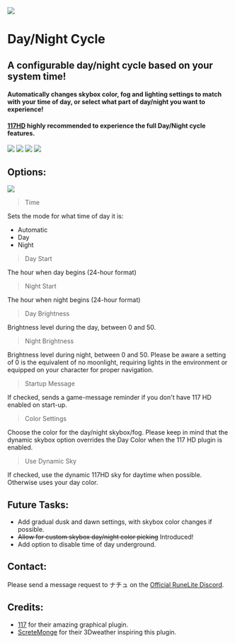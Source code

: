 ![](https://cdn.discordapp.com/attachments/1191205417527803907/1191268634174181538/icon.png?ex=65a4d25f&is=65925d5f&hm=df4b3f7a204356e7c4e6039735090b610b9176d7dea933bffafc533389f59b1d&)
# Day/Night Cycle
## A configurable day/night cycle based on your system time!
#### Automatically changes skybox color, fog and lighting settings to match with your time of day, or  select what part of day/night you want to experience!
#### [117HD](https://runelite.net/plugin-hub/show/117hd) highly recommended to experience the full Day/Night cycle features.
![](https://media.discordapp.net/attachments/1191205417527803907/1191433649686597642/image.png)
![](https://cdn.discordapp.com/attachments/1191205417527803907/1191283405321683015/image.png)
![](https://cdn.discordapp.com/attachments/1191205417527803907/1191294093121310770/image.png)
![](https://cdn.discordapp.com/attachments/1191205417527803907/1191337578285256704/image.png)
## Options:
![](https://cdn.discordapp.com/attachments/1191205417527803907/1191552785196527726/image.png)

>Time

Sets the mode for what time of day it is:
- Automatic
- Day
- Night

>Day Start 

The hour when day begins (24-hour format)

>Night Start

The hour when night begins (24-hour format)

>Day Brightness

Brightness level during the day, between 0 and 50.

>Night Brightness

Brightness level during night, between 0 and 50. Please be aware a setting of 0 is the equivalent of no moonlight, requiring lights in the environment or equipped on your character for proper navigation.

>Startup Message

If checked, sends a game-message reminder if you don't have 117 HD enabled on start-up.

>Color Settings

Choose the color for the day/night skybox/fog. Please keep in mind that the dynamic skybox option overrides the Day Color when the 117 HD plugin is enabled.

>Use Dynamic Sky

If checked, use the dynamic 117HD sky for daytime when possible. Otherwise uses your day color.



## Future Tasks:
- Add gradual dusk and dawn settings, with skybox color changes if possible.
- ~~Allow for custom skybox day/night color picking~~ Introduced!
- Add option to disable time of day underground.

## Contact:
Please send a message request to ナチュ on the [Official RuneLite Discord](https://discord.com/invite/mePCs8U).

## Credits:
- [117](https://github.com/RS117) for their amazing graphical plugin.
- [ScreteMonge](https://github.com/ScreteMonge) for their 3Dweather inspiring this plugin. 
